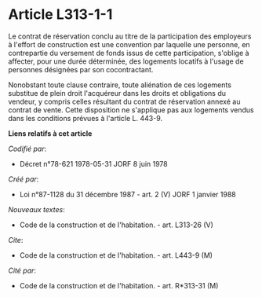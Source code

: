# Article L313-1-1

Le contrat de réservation conclu au titre de la participation des employeurs à l'effort de construction est une convention
par laquelle une personne, en contrepartie du versement de fonds issus de cette participation, s'oblige à affecter, pour une
durée déterminée, des logements locatifs à l'usage de personnes désignées par son cocontractant.

Nonobstant toute clause contraire, toute aliénation de ces logements substitue de plein droit l'acquéreur dans les droits et
obligations du vendeur, y compris celles résultant du contrat de réservation annexé au contrat de vente. Cette disposition ne
s'applique pas aux logements vendus dans les conditions prévues à l'article L. 443-9.

**Liens relatifs à cet article**

_Codifié par_:

  - Décret n°78-621 1978-05-31 JORF 8 juin 1978

_Créé par_:

  - Loi n°87-1128 du 31 décembre 1987 - art. 2 (V) JORF 1 janvier 1988

_Nouveaux textes_:

  - Code de la construction et de l'habitation. - art. L313-26 (V)

_Cite_:

  - Code de la construction et de l'habitation. - art. L443-9 (M)

_Cité par_:

  - Code de la construction et de l'habitation. - art. R*313-31 (M)
